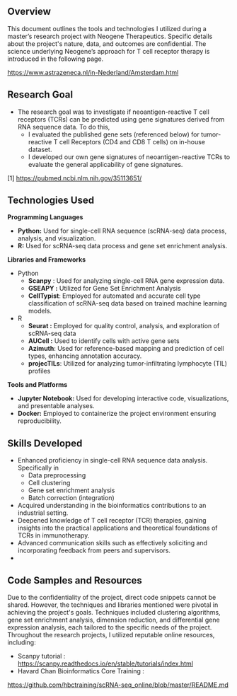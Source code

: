 ## Overview



This document outlines the tools and technologies I utilized during a master’s research project with Neogene Therapeutics. Specific details about the project's nature, data, and outcomes are confidential. The science underlying Neogene’s approach for T cell receptor therapy is introduced in the following page.

https://www.astrazeneca.nl/in-Nederland/Amsterdam.html

## Research Goal



- The research goal was to investigate if neoantigen-reactive T cell receptors (TCRs) can be predicted using gene signatures derived from RNA sequence data. To do this,
    - I evaluated the published gene sets (referenced below) for tumor-reactive T cell Receptors (CD4 and CD8 T cells) on in-house dataset.
    - I developed our own gene signatures of neoantigen-reactive TCRs to evaluate the general applicability of gene signatures.

[1] https://pubmed.ncbi.nlm.nih.gov/35113651/

## Technologies Used



**Programming Languages**

- **Python:** Used for single-cell RNA sequence (scRNA-seq) data process, analysis, and visualization.
- **R:** Used for scRNA-seq data process and gene set enrichment analysis.

**Libraries and Frameworks**

- Python
    - **Scanpy** : Used for analyzing single-cell RNA gene expression data.
    - **GSEAPY :** Utilized for Gene Set Enrichment Analysis
    - **CellTypist**: Employed for automated and accurate cell type classification of scRNA-seq data based on trained machine learning models.
- R
    - **Seurat :** Employed for quality control, analysis, and exploration of scRNA-seq data
    - **AUCell :** Used to identify cells with active gene sets
    - **Azimuth**: Used for reference-based mapping and prediction of cell types, enhancing annotation accuracy.
    - **projecTILs**: Utilized for analyzing tumor-infiltrating lymphocyte (TIL) profiles

**Tools and Platforms**

- **Jupyter Notebook:** Used for developing interactive code, visualizations, and presentable analyses.
- **Docker:** Employed to containerize the project environment ensuring reproducibility.

## **Skills Developed**



- Enhanced proficiency in single-cell RNA sequence data analysis. Specifically in
    - Data preprocessing
    - Cell clustering
    - Gene set enrichment analysis
    - Batch correction (integration)
- Acquired understanding in the bioinformatics contributions to an industrial setting.
- Deepened knowledge of T cell receptor (TCR) therapies, gaining insights into the practical applications and theoretical foundations of TCRs in immunotherapy.
- Advanced communication skills such as effectively soliciting and incorporating feedback from peers and supervisors.
- 

## **Code Samples and Resources**



Due to the confidentiality of the project, direct code snippets cannot be shared. However, the techniques and libraries mentioned were pivotal in achieving the project's goals. Techniques included clustering algorithms, gene set enrichment analysis, dimension reduction, and differential gene expression analysis, each tailored to the specific needs of the project. Throughout the research projects, I utilized reputable online resources, including:

- Scanpy tutorial : https://scanpy.readthedocs.io/en/stable/tutorials/index.html
- Havard Chan Bioinformatics Core Training :

https://github.com/hbctraining/scRNA-seq_online/blob/master/README.md

